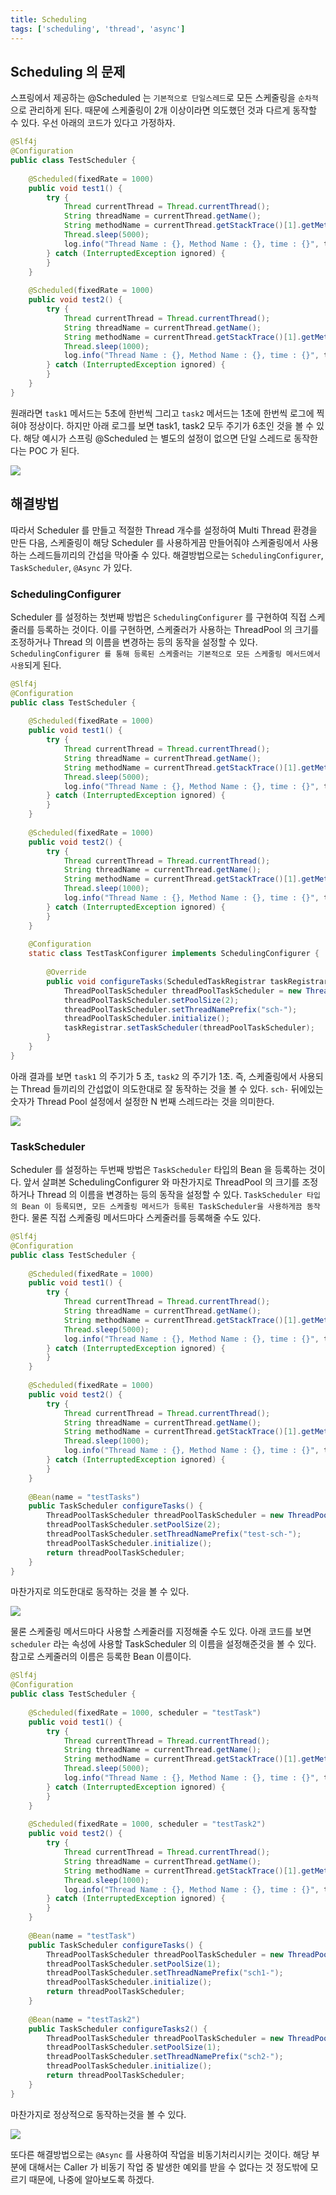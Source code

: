 ```yaml
---
title: Scheduling
tags: ['scheduling', 'thread', 'async']
---
```


## Scheduling 의 문제
스프링에서 제공하는 @Scheduled 는 `기본적으로 단일스레드`로 모든 스케줄링을 `순차적`으로 관리하게 된다. 때문에 스케줄링이 2개 이상이라면 의도했던 것과 다르게 동작할 수 있다. 우선 아래의 코드가 있다고 가정하자.

```java
@Slf4j  
@Configuration  
public class TestScheduler {  
  
    @Scheduled(fixedRate = 1000)  
    public void test1() {  
        try {  
            Thread currentThread = Thread.currentThread();  
            String threadName = currentThread.getName();  
            String methodName = currentThread.getStackTrace()[1].getMethodName();  
            Thread.sleep(5000);  
            log.info("Thread Name : {}, Method Name : {}, time : {}", threadName, methodName, LocalDateTime.now());  
        } catch (InterruptedException ignored) {  
        }    
	}  
  
    @Scheduled(fixedRate = 1000)  
    public void test2() {  
        try {  
            Thread currentThread = Thread.currentThread();  
            String threadName = currentThread.getName();  
            String methodName = currentThread.getStackTrace()[1].getMethodName();  
            Thread.sleep(1000);  
            log.info("Thread Name : {}, Method Name : {}, time : {}", threadName, methodName, LocalDateTime.now());  
        } catch (InterruptedException ignored) {  
        }    
	}  
}
```


원래라면 `task1` 메서드는 5초에 한번씩 그리고 `task2` 메서드는 1초에 한번씩 로그에 찍혀야 정상이다. 하지만 아래  로그를 보면 task1, task2 모두 주기가 6초인 것을 볼 수 있다. 해당 예시가 스프링 @Scheduled 는 별도의 설정이 없으면 단일 스레드로 동작한다는 POC 가 된다.

![](Spring/images/Pasted%20image%2020240929142400.png)

## 해결방법
따라서 Scheduler 를 만들고 적절한 Thread 개수를 설정하여 Multi Thread 환경을 만든 다음, 스케줄링이 해당 Scheduler 를 사용하게끔 만들어줘야 스케줄링에서 사용하는 스레드들끼리의 간섭을 막아줄 수 있다. 해결방법으로는 `SchedulingConfigurer`, `TaskScheduler`, `@Async` 가 있다.

### SchedulingConfigurer
Scheduler 를 설정하는 첫번째 방법은 `SchedulingConfigurer` 를 구현하여 직접 스케줄러를 등록하는 것이다. 이를 구현하면, 스케줄러가 사용하는 ThreadPool 의 크기를 조정하거나 Thread 의 이름을 변경하는 등의 동작을 설정할 수 있다. `SchedulingConfigurer 를 통해 등록된 스케줄러는 기본적으로 모든 스케줄링 메서드에서 사용`되게 된다.

```java
@Slf4j  
@Configuration  
public class TestScheduler {  
  
    @Scheduled(fixedRate = 1000)  
    public void test1() {  
        try {  
            Thread currentThread = Thread.currentThread();  
            String threadName = currentThread.getName();  
            String methodName = currentThread.getStackTrace()[1].getMethodName();  
            Thread.sleep(5000);  
            log.info("Thread Name : {}, Method Name : {}, time : {}", threadName, methodName, LocalDateTime.now());  
        } catch (InterruptedException ignored) {  
        }    
	}  
  
    @Scheduled(fixedRate = 1000)  
    public void test2() {  
        try {  
            Thread currentThread = Thread.currentThread();  
            String threadName = currentThread.getName();  
            String methodName = currentThread.getStackTrace()[1].getMethodName();  
            Thread.sleep(1000);  
            log.info("Thread Name : {}, Method Name : {}, time : {}", threadName, methodName, LocalDateTime.now());  
        } catch (InterruptedException ignored) {  
        }    
	}  
  
    @Configuration  
    static class TestTaskConfigurer implements SchedulingConfigurer {  
  
        @Override  
        public void configureTasks(ScheduledTaskRegistrar taskRegistrar) {  
            ThreadPoolTaskScheduler threadPoolTaskScheduler = new ThreadPoolTaskScheduler();  
            threadPoolTaskScheduler.setPoolSize(2);  
            threadPoolTaskScheduler.setThreadNamePrefix("sch-");  
            threadPoolTaskScheduler.initialize();  
            taskRegistrar.setTaskScheduler(threadPoolTaskScheduler);  
        }  
    }  
}
```


아래 결과를 보면 `task1` 의 주기가 5 초, `task2` 의 주기가 1초. 즉, 스케줄링에서 사용되는 Thread 들끼리의 간섭없이 의도한대로 잘 동작하는 것을 볼 수 있다. `sch-` 뒤에있는 숫자가 Thread Pool 설정에서 설정한 N 번째 스레드라는 것을 의미한다.

![](Spring/images/Pasted%20image%2020240929154831.png)

### TaskScheduler
Scheduler 를 설정하는 두번째 방법은 `TaskScheduler` 타입의 Bean 을 등록하는 것이다. 앞서 살펴본 SchedulingConfigurer 와 마찬가지로 ThreadPool 의 크기를 조정하거나 Thread 의 이름을 변경하는 등의 동작을 설정할 수 있다. `TaskScheduler 타입의 Bean 이 등록되면, 모든 스케줄링 메서드가 등록된 TaskScheduler을 사용하게끔 동작`한다. 물론 직접 스케줄링 메서드마다 스케줄러를 등록해줄 수도 있다.

```java {31}
@Slf4j 
@Configuration  
public class TestScheduler {  
  
    @Scheduled(fixedRate = 1000)  
    public void test1() {  
        try {  
            Thread currentThread = Thread.currentThread();  
            String threadName = currentThread.getName();  
            String methodName = currentThread.getStackTrace()[1].getMethodName();  
            Thread.sleep(5000);  
            log.info("Thread Name : {}, Method Name : {}, time : {}", threadName, methodName, LocalDateTime.now());  
        } catch (InterruptedException ignored) {  
        }    
	}  
  
    @Scheduled(fixedRate = 1000)  
    public void test2() {  
        try {  
            Thread currentThread = Thread.currentThread();  
            String threadName = currentThread.getName();  
            String methodName = currentThread.getStackTrace()[1].getMethodName();  
            Thread.sleep(1000);  
            log.info("Thread Name : {}, Method Name : {}, time : {}", threadName, methodName, LocalDateTime.now());  
        } catch (InterruptedException ignored) {  
        }    
	}  
  
    @Bean(name = "testTasks")  
    public TaskScheduler configureTasks() {  
        ThreadPoolTaskScheduler threadPoolTaskScheduler = new ThreadPoolTaskScheduler();  
        threadPoolTaskScheduler.setPoolSize(2);  
        threadPoolTaskScheduler.setThreadNamePrefix("test-sch-");  
        threadPoolTaskScheduler.initialize();  
        return threadPoolTaskScheduler;  
    }  
}
```


마찬가지로 의도한대로 동작하는 것을 볼 수 있다.

![](Spring/images/Pasted%20image%2020240929143521.png)


물론 스케줄링 메서드마다 사용할 스케줄러를 지정해줄 수도 있다. 아래 코드를 보면 `scheduler` 라는 속성에 사용할 TaskScheduler 의 이름을 설정해준것을 볼 수 있다. 참고로 스케줄러의 이름은 등록한 Bean 이름이다.

```java
@Slf4j  
@Configuration  
public class TestScheduler {  
  
    @Scheduled(fixedRate = 1000, scheduler = "testTask")  
    public void test1() {  
        try {  
            Thread currentThread = Thread.currentThread();  
            String threadName = currentThread.getName();  
            String methodName = currentThread.getStackTrace()[1].getMethodName();  
            Thread.sleep(5000);  
            log.info("Thread Name : {}, Method Name : {}, time : {}", threadName, methodName, LocalDateTime.now());  
        } catch (InterruptedException ignored) {  
        }    
	}  
  
    @Scheduled(fixedRate = 1000, scheduler = "testTask2")  
    public void test2() {  
        try {  
            Thread currentThread = Thread.currentThread();  
            String threadName = currentThread.getName();  
            String methodName = currentThread.getStackTrace()[1].getMethodName();  
            Thread.sleep(1000);  
            log.info("Thread Name : {}, Method Name : {}, time : {}", threadName, methodName, LocalDateTime.now());  
        } catch (InterruptedException ignored) {  
        }    
	}  
  
    @Bean(name = "testTask")  
    public TaskScheduler configureTasks() {  
        ThreadPoolTaskScheduler threadPoolTaskScheduler = new ThreadPoolTaskScheduler();  
        threadPoolTaskScheduler.setPoolSize(1);  
        threadPoolTaskScheduler.setThreadNamePrefix("sch1-");  
        threadPoolTaskScheduler.initialize();  
        return threadPoolTaskScheduler;  
    }  
  
    @Bean(name = "testTask2")  
    public TaskScheduler configureTasks2() {  
        ThreadPoolTaskScheduler threadPoolTaskScheduler = new ThreadPoolTaskScheduler();  
        threadPoolTaskScheduler.setPoolSize(1);  
        threadPoolTaskScheduler.setThreadNamePrefix("sch2-");  
        threadPoolTaskScheduler.initialize();  
        return threadPoolTaskScheduler;  
    }  
}
```


마찬가지로 정상적으로 동작하는것을 볼 수 있다.

![](Spring/images/Pasted%20image%2020240929151014.png)


또다른 해결방법으로는 `@Async` 를 사용하여 작업을 비동기처리시키는 것이다. 해당 부분에 대해서는 Caller 가 비동기 작업 중 발생한 예외를 받을 수 없다는 것 정도밖에 모르기 때문에, 나중에 알아보도록 하겠다.
